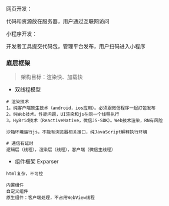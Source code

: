 网页开发：

代码和资源放在服务器，用户通过互联网访问

小程序开发：

开发者工具提交代码包，管理平台发布，用户扫码进入小程序



### 底层框架

>  架构目标：渲染快、加载快

* 双线程模型

```
# 渲染技术
1。纯客户端原生技术（android，ios应用）。必须跟微信程序一起打包发布
2。纯Web技术。性能问题，UI渲染和js在同一个线程执行
3。HyBrid技术（ReactiveNative，微信JS-SDK）。Web技术渲染，RN有风险

沙箱环境运行js，不能有浏览器相关接口，纯JavaScript解释执行环境

# 通信有延时
逻辑层（线程），渲染层（线程），客户端（微信主线程）
```

* 组件框架 Exparser

```
html复杂，不可控

内置组件
自定义组件
原生组件：客户端处理，不占用WebView线程
```

